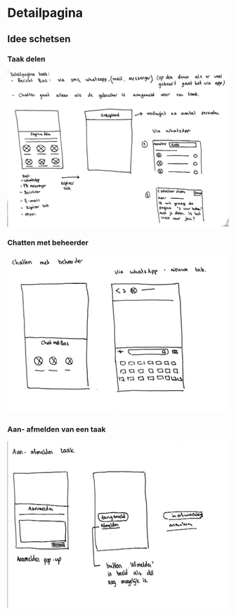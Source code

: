 # Detailpagina

## Idee schetsen

### Taak delen

![Idee: een taak delen kan op diverse manieren](../../.gitbook/assets/img_5626.JPG)

### Chatten met beheerder

![Chatten met beheerder kan in het begin van Task It via WhatsApp, Messenger of SMS ](../../.gitbook/assets/img_5627.JPG)

### Aan- afmelden van een taak

![Wanneer de gebruiker aan- of afmeldt, komt er een pop-up in beeld](../../.gitbook/assets/img_5628.JPG)




